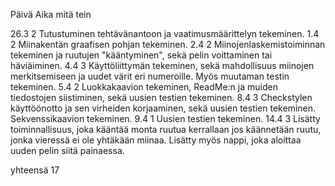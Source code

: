 Päivä	Aika	mitä tein

26.3	2	Tutustuminen tehtävänantoon ja vaatimusmäärittelyn tekeminen.
1.4	2	Miinakentän graafisen pohjan tekeminen.
2.4	2	Miinojenlaskemistoiminnan tekeminen ja ruutujen "kääntyminen", sekä pelin voittaminen tai häviäiminen.
4.4	3	Käyttöliittymän tekeminen, sekä mahdollisuus miinojen merkitsemiseen ja uudet värit eri numeroille. Myös muutaman testin tekeminen.
5.4	2	Luokkakaavion tekeminen, ReadMe:n ja muiden tiedostojen siistiminen, sekä uusien testien tekeminen.
8.4	3	Checkstylen käyttöönotto ja sen virheiden korjaaminen, sekä uusien testien tekeminen. Sekvenssikaavion tekeminen.
9.4 1 Uusien testien tekeminen.
14.4 3 Lisätty toiminnallisuus, joka kääntää monta ruutua kerrallaan jos käännetään ruutu, jonka vieressä ei ole yhtäkään miinaa. Lisätty myös nappi, joka aloittaa uuden pelin siitä painaessa.

yhteensä 17
